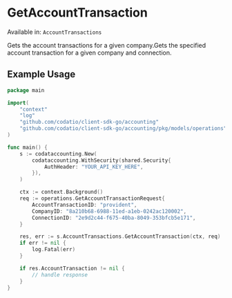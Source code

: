 # GetAccountTransaction
Available in: `AccountTransactions`

Gets the account transactions for a given company.Gets the specified account transaction for a given company and connection.

## Example Usage
```go
package main

import(
	"context"
	"log"
	"github.com/codatio/client-sdk-go/accounting"
	"github.com/codatio/client-sdk-go/accounting/pkg/models/operations"
)

func main() {
    s := codataccounting.New(
        codataccounting.WithSecurity(shared.Security{
            AuthHeader: "YOUR_API_KEY_HERE",
        }),
    )

    ctx := context.Background()    
    req := operations.GetAccountTransactionRequest{
        AccountTransactionID: "provident",
        CompanyID: "8a210b68-6988-11ed-a1eb-0242ac120002",
        ConnectionID: "2e9d2c44-f675-40ba-8049-353bfcb5e171",
    }

    res, err := s.AccountTransactions.GetAccountTransaction(ctx, req)
    if err != nil {
        log.Fatal(err)
    }

    if res.AccountTransaction != nil {
        // handle response
    }
}
```